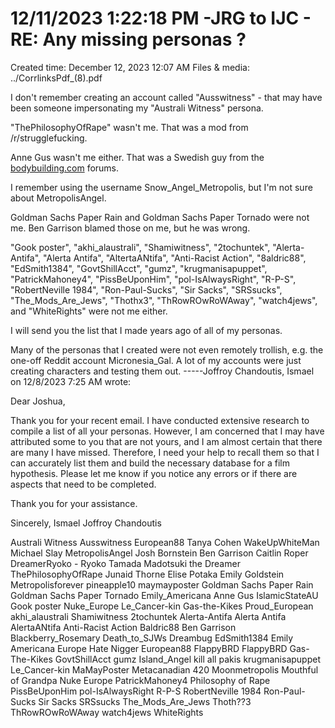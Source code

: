 # 12/11/2023 1:22:18 PM -JRG to IJC - RE: Any missing personas ?

Created time: December 12, 2023 12:07 AM
Files & media: ../CorrlinksPdf_(8).pdf

I don't remember creating an account called "Ausswitness" - that may have been someone impersonating my "Australi Witness" persona.

"ThePhilosophyOfRape" wasn't me.  That was a mod from /r/strugglefucking.

Anne Gus wasn't me either.  That was a Swedish guy from the [bodybuilding.com](http://bodybuilding.com/) forums.

I remember using the username Snow_Angel_Metropolis, but I'm not sure about MetropolisAngel.

Goldman Sachs Paper Rain and Goldman Sachs Paper Tornado were not me.  Ben Garrison blamed those on me, but he was wrong.

"Gook poster", "akhi_alaustrali", "Shamiwitness", "2tochuntek", "Alerta-Antifa", "Alerta Antifa", "AltertaANtifa", "Anti-Racist Action", "8aldric88", "EdSmith1384", "GovtShillAcct", "gumz", "krugmanisapuppet", "PatrickMahoney4", "PissBeUponHim", "pol-IsAlwaysRight", "R-P-S", "RobertNeville 1984", "Ron-Paul-Sucks", "Sir Sacks", "SRSsucks", "The_Mods_Are_Jews", "Thothx3", "ThRowROwRoWAway", "watch4jews", and "WhiteRights" were not me either.

I will send you the list that I made years ago of all of my personas.

Many of the personas that I created were not even remotely trollish, e.g. the one-off Reddit account Micronesia_Gal.  A lot of my accounts were just creating characters and testing them out.
-----Joffroy Chandoutis, Ismael on 12/8/2023 7:25 AM wrote:

> 
> 

Dear Joshua,

Thank you for your recent email.
I have conducted extensive research to compile a list of all your personas. However, I am concerned that I may have attributed some to you that are not yours, and I am almost certain that there are many I have missed. Therefore, I need your help to recall them so that I can accurately list them and build the necessary database for a film hypothesis. Please let me know if you notice any errors or if there are aspects that need to be completed.

Thank you for your assistance.

Sincerely,
Ismael Joffroy Chandoutis

Australi Witness
Ausswitness
European88
Tanya Cohen
WakeUpWhiteMan
Michael Slay
MetropolisAngel
Josh Bornstein
Ben Garrison
Caitlin Roper
DreamerRyoko - Ryoko Tamada
Madotsuki the Dreamer
ThePhilosophyOfRape
Junaid Thorne
Elise Potaka
Emily Goldstein
Metropolisforever
pineapple10
maymayposter
Goldman Sachs Paper Rain
Goldman Sachs Paper Tornado
Emily_Americana
Anne Gus
IslamicStateAU
Gook poster
Nuke_Europe
Le_Cancer-kin
Gas-the-Kikes
Proud_European
akhi_alaustrali
Shamiwitness
2tochuntek
Alerta-Antifa
Alerta Antifa
AlertaANtifa
Anti-Racist Action
Baldric88
Ben Garrison
Blackberry_Rosemary
Death_to_SJWs
Dreambug
EdSmith1384
Emily Americana
Europe Hate Nigger
European88
FlappyBRD
FlappyBRD
Gas-The-Kikes
GovtShillAcct
gumz
Island_Angel
kill all pakis
krugmanisapuppet
Le_Cancer-kin
MaMayPoster
Metacanadian 420
Moonmetropolis
Mouthful of Grandpa
Nuke Europe
PatrickMahoney4
Philosophy of Rape
PissBeUponHim
pol-IsAlwaysRight
R-P-S
RobertNeville 1984
Ron-Paul-Sucks
Sir Sacks
SRSsucks
The_Mods_Are_Jews
Thoth??3
ThRowROwRoWAway
watch4jews
WhiteRights